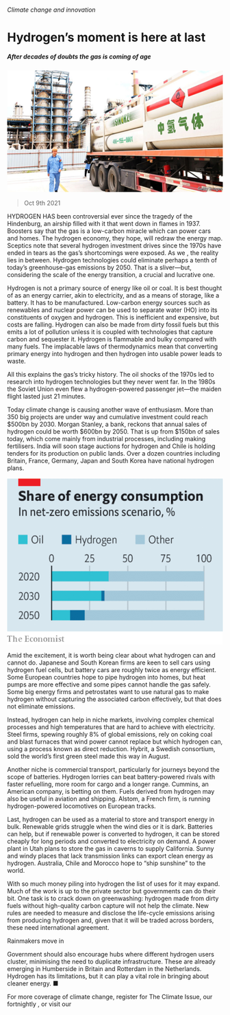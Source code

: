 ###### Climate change and innovation

# Hydrogen’s moment is here at last 

##### After decades of doubts the gas is coming of age 

![image](images/20211009_ldp503.jpg) 

> Oct 9th 2021 

HYDROGEN HAS been controversial ever since the tragedy of the Hindenburg, an airship filled with it that went down in flames in 1937. Boosters say that the gas is a low-carbon miracle which can power cars and homes. The hydrogen economy, they hope, will redraw the energy map. Sceptics note that several hydrogen investment drives since the 1970s have ended in tears as the gas’s shortcomings were exposed. As we , the reality lies in between. Hydrogen technologies could eliminate perhaps a tenth of today’s greenhouse-gas emissions by 2050. That is a sliver—but, considering the scale of the energy transition, a crucial and lucrative one.

Hydrogen is not a primary source of energy like oil or coal. It is best thought of as an energy carrier, akin to electricity, and as a means of storage, like a battery. It has to be manufactured. Low-carbon energy sources such as renewables and nuclear power can be used to separate water (HO) into its constituents of oxygen and hydrogen. This is inefficient and expensive, but costs are falling. Hydrogen can also be made from dirty fossil fuels but this emits a lot of pollution unless it is coupled with technologies that capture carbon and sequester it. Hydrogen is flammable and bulky compared with many fuels. The implacable laws of thermodynamics mean that converting primary energy into hydrogen and then hydrogen into usable power leads to waste.


All this explains the gas’s tricky history. The oil shocks of the 1970s led to research into hydrogen technologies but they never went far. In the 1980s the Soviet Union even flew a hydrogen-powered passenger jet—the maiden flight lasted just 21 minutes.

Today climate change is causing another wave of enthusiasm. More than 350 big projects are under way and cumulative investment could reach $500bn by 2030. Morgan Stanley, a bank, reckons that annual sales of hydrogen could be worth $600bn by 2050. That is up from $150bn of sales today, which come mainly from industrial processes, including making fertilisers. India will soon stage auctions for hydrogen and Chile is holding tenders for its production on public lands. Over a dozen countries including Britain, France, Germany, Japan and South Korea have national hydrogen plans.

![image](images/20211009_LDC586.png) 


Amid the excitement, it is worth being clear about what hydrogen can and cannot do. Japanese and South Korean firms are keen to sell cars using hydrogen fuel cells, but battery cars are roughly twice as energy efficient. Some European countries hope to pipe hydrogen into homes, but heat pumps are more effective and some pipes cannot handle the gas safely. Some big energy firms and petrostates want to use natural gas to make hydrogen without capturing the associated carbon effectively, but that does not eliminate emissions.

Instead, hydrogen can help in niche markets, involving complex chemical processes and high temperatures that are hard to achieve with electricity. Steel firms, spewing roughly 8% of global emissions, rely on coking coal and blast furnaces that wind power cannot replace but which hydrogen can, using a process known as direct reduction. Hybrit, a Swedish consortium, sold the world’s first green steel made this way in August.

Another niche is commercial transport, particularly for journeys beyond the scope of batteries. Hydrogen lorries can beat battery-powered rivals with faster refuelling, more room for cargo and a longer range. Cummins, an American company, is betting on them. Fuels derived from hydrogen may also be useful in aviation and shipping. Alstom, a French firm, is running hydrogen-powered locomotives on European tracks.

Last, hydrogen can be used as a material to store and transport energy in bulk. Renewable grids struggle when the wind dies or it is dark. Batteries can help, but if renewable power is converted to hydrogen, it can be stored cheaply for long periods and converted to electricity on demand. A power plant in Utah plans to store the gas in caverns to supply California. Sunny and windy places that lack transmission links can export clean energy as hydrogen. Australia, Chile and Morocco hope to “ship sunshine” to the world.

With so much money piling into hydrogen the list of uses for it may expand. Much of the work is up to the private sector but governments can do their bit. One task is to crack down on greenwashing: hydrogen made from dirty fuels without high-quality carbon capture will not help the climate. New rules are needed to measure and disclose the life-cycle emissions arising from producing hydrogen and, given that it will be traded across borders, these need international agreement.

Rainmakers move in

Government should also encourage hubs where different hydrogen users cluster, minimising the need to duplicate infrastructure. These are already emerging in Humberside in Britain and Rotterdam in the Netherlands. Hydrogen has its limitations, but it can play a vital role in bringing about cleaner energy. ■

For more coverage of climate change, register for The Climate Issue, our fortnightly , or visit our 

